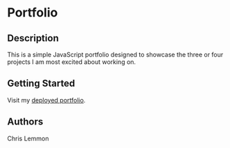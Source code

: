 # Portfolio

## Description
This is a simple JavaScript portfolio designed to showcase the three or four projects I am most excited about working on.

## Getting Started
Visit my [deployed portfolio](https://thelemmonade.github.io/portfolio/).

## Authors
Chris Lemmon
